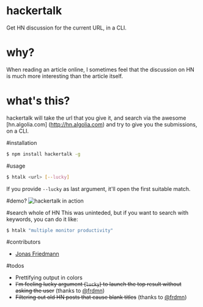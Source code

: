 hackertalk
==========

Get HN discussion for the current URL, in a CLI.

# why?

When reading an article online, I sometimes feel that the discussion on HN is much more interesting than the article itself. 

# what's this?

hackertalk will take the url that you give it, and search via the awesome [hn.algolia.com]
(http://hn.algolia.com) and try to give you the submissions, on a CLI.

#installation
```sh
$ npm install hackertalk -g
```

#usage
```sh
$ htalk <url> [--lucky]
```

If you provide `--lucky` as last argument, it'll open the first suitable match.

#demo?
![hackertalk in action](https://i.imgur.com/zW7GVme.gif)

#search whole of HN
This was uninteded,  but if you want to search with keywords, you can do it like:

```sh
$ htalk "multiple monitor productivity"
```

#contributors
- [Jonas Friedmann](https://github.com/frdmn)

#todos

* Prettifying output in colors
* ~~I'm feeling lucky argument (`lucky`) to launch the top result without asking the user~~ (thanks to [@frdmn](https://github.com/frdmn))
* ~~Filtering out old HN posts that cause blank titles~~ (thanks to [@frdmn](https://github.com/frdmn))
